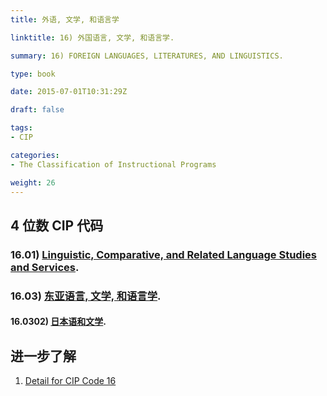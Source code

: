 ```yaml
---
title: 外语, 文学, 和语言学

linktitle: 16) 外国语言, 文学, 和语言学.

summary: 16) FOREIGN LANGUAGES, LITERATURES, AND LINGUISTICS.

type: book

date: 2015-07-01T10:31:29Z

draft: false

tags:
- CIP

categories:
- The Classification of Instructional Programs

weight: 26
---
```


## 4 位数 CIP 代码

### 16.01) [Linguistic, Comparative, and Related Language Studies and Services](https://nces.ed.gov/ipeds/cipcode/cipdetail.aspx?y=56&cip=16.01).

### 16.03) [东亚语言, 文学, 和语言学](https://nces.ed.gov/ipeds/cipcode/cipdetail.aspx?y=56&cip=16.03).

#### 16.0302) [日本语和文学](https://nces.ed.gov/ipeds/cipcode/cipdetail.aspx?y=56&cip=16.0302).


## 进一步了解

1. [Detail for CIP Code 16](https://nces.ed.gov/ipeds/cipcode/cipdetail.aspx?y=56&cip=16)